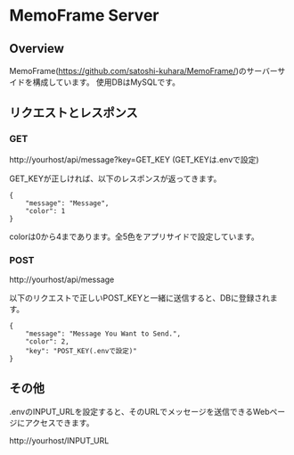 # MemoFrame Server

## Overview
MemoFrame(<https://github.com/satoshi-kuhara/MemoFrame/>)のサーバーサイドを構成しています。
使用DBはMySQLです。

## リクエストとレスポンス
### GET
http://yourhost/api/message?key=GET_KEY (GET_KEYは.envで設定)

GET_KEYが正しければ、以下のレスポンスが返ってきます。
```
{
    "message": "Message",
    "color": 1
}
```
colorは0から4まであります。全5色をアプリサイドで設定しています。

### POST
http://yourhost/api/message

以下のリクエストで正しいPOST_KEYと一緒に送信すると、DBに登録されます。
```
{
    "message": "Message You Want to Send.",
    "color": 2,
    "key": "POST_KEY(.envで設定)"
}
```
## その他
.envのINPUT_URLを設定すると、そのURLでメッセージを送信できるWebページにアクセスできます。

http://yourhost/INPUT_URL
